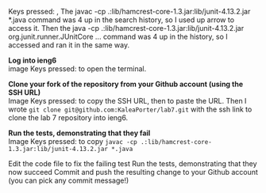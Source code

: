 Keys pressed: <up><up><up><up><enter>, <up><up><up><up><enter> The javac -cp .:lib/hamcrest-core-1.3.jar:lib/junit-4.13.2.jar *.java command was 4 up in the search history, so I used up arrow to access it. Then the java -cp .:lib/hamcrest-core-1.3.jar:lib/junit-4.13.2.jar org.junit.runner.JUnitCore ... command was 4 up in the history, so I accessed and ran it in the same way.

**Log into ieng6**  
image
Keys pressed: <Ctrl-backtick> to open the terminal.  


**Clone your fork of the repository from your Github account (using the SSH URL)**  
Image
Keys pressed: <Ctrl-C> to copy the SSH URL, then <Ctrl-V><right-click> to paste the URL. 
Then I wrote `git clone git@github.com:KaleaPorter/lab7.git` with the ssh link to clone the lab 7 repository into ieng6.  

**Run the tests, demonstrating that they fail**  
Image
Keys pressed: <Ctrl-C> to copy `javac -cp .:lib/hamcrest-core-1.3.jar:lib/junit-4.13.2.jar *.java` <Ctrl-V><right-click><enter>

Edit the code file to fix the failing test
Run the tests, demonstrating that they now succeed
Commit and push the resulting change to your Github account (you can pick any commit message!)
